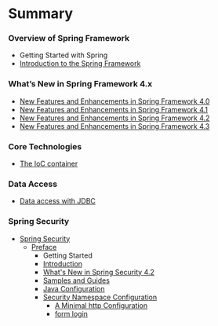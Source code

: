 # Summary

### Overview of Spring Framework
- Getting Started with Spring
- [Introduction to the Spring Framework](/introduction/README.md)


### What’s New in Spring Framework 4.x
- [New Features and Enhancements in Spring Framework 4.0](/new-features-4.0/README.md)
- [New Features and Enhancements in Spring Framework 4.1](/new-features-4.1/README.md)
- [New Features and Enhancements in Spring Framework 4.2](/new-features-4.2/README.md)
- [New Features and Enhancements in Spring Framework 4.3](/new-features-4.3/README.md)


### Core Technologies
- [The IoC container](/ioc/README.md)


### Data Access
- [Data access with JDBC](/jdbc/README.md)


### Spring Security
- [Spring Security](/security/README.md)
  - [Preface](/security/preface/README.md)
    - Getting Started
    - [Introduction](/security/preface/introduction.md)
    - [What's New in Spring Security 4.2](/security/preface/whats-new.md)
    - [Samples and Guides](/security/preface/samples.md)
    - [Java Configuration](/security/preface/java-config.md)
    - [Security Namespace Configuration](/security/preface/namespace/README.md)
      - [A Minimal http Configuration](/security/preface/namespace/minimal-http.md)
      - [form login](/security/preface/namespace/form-login.md)

